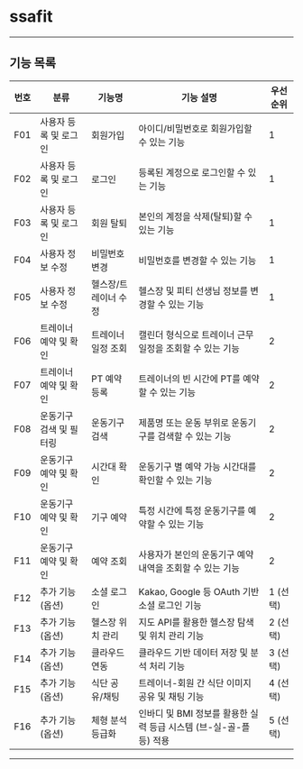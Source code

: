 # ssafit
---
## 기능 목록

| 번호 | 분류                     | 기능명             | 기능 설명                                                                 | 우선순위 |
|------|--------------------------|--------------------|---------------------------------------------------------------------------|----------|
| F01  | 사용자 등록 및 로그인   | 회원가입           | 아이디/비밀번호로 회원가입할 수 있는 기능                                | 1        |
| F02  | 사용자 등록 및 로그인   | 로그인             | 등록된 계정으로 로그인할 수 있는 기능                                     | 1        |
| F03  | 사용자 등록 및 로그인   | 회원 탈퇴          | 본인의 계정을 삭제(탈퇴)할 수 있는 기능                                   | 1        |
| F04  | 사용자 정보 수정        | 비밀번호 변경      | 비밀번호를 변경할 수 있는 기능                                           | 1        |
| F05  | 사용자 정보 수정        | 헬스장/트레이너 수정 | 헬스장 및 피티 선생님 정보를 변경할 수 있는 기능                         | 1        |
| F06  | 트레이너 예약 및 확인   | 트레이너 일정 조회 | 캘린더 형식으로 트레이너 근무일정을 조회할 수 있는 기능                  | 2        |
| F07  | 트레이너 예약 및 확인   | PT 예약 등록       | 트레이너의 빈 시간에 PT를 예약할 수 있는 기능                            | 2        |
| F08  | 운동기구 검색 및 필터링 | 운동기구 검색      | 제품명 또는 운동 부위로 운동기구를 검색할 수 있는 기능                   | 2        |
| F09  | 운동기구 예약 및 확인   | 시간대 확인        | 운동기구 별 예약 가능 시간대를 확인할 수 있는 기능                       | 2        |
| F10  | 운동기구 예약 및 확인   | 기구 예약          | 특정 시간에 특정 운동기구를 예약할 수 있는 기능                          | 2        |
| F11  | 운동기구 예약 및 확인   | 예약 조회          | 사용자가 본인의 운동기구 예약 내역을 조회할 수 있는 기능                | 2        |
| F12  | 추가 기능 (옵션)        | 소셜 로그인        | Kakao, Google 등 OAuth 기반 소셜 로그인 기능                             | 1 (선택) |
| F13  | 추가 기능 (옵션)        | 헬스장 위치 관리    | 지도 API를 활용한 헬스장 탐색 및 위치 관리 기능                         | 2 (선택) |
| F14  | 추가 기능 (옵션)        | 클라우드 연동      | 클라우드 기반 데이터 저장 및 분석 처리 기능                              | 3 (선택) |
| F15  | 추가 기능 (옵션)        | 식단 공유/채팅     | 트레이너-회원 간 식단 이미지 공유 및 채팅 기능                           | 4 (선택) |
| F16  | 추가 기능 (옵션)        | 체형 분석 등급화   | 인바디 및 BMI 정보를 활용한 실력 등급 시스템 (브-실-골-플 등) 적용       | 5 (선택) |



---
